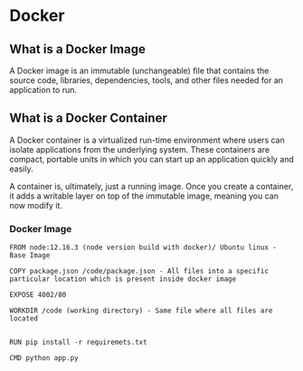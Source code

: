 # Docker

## What is a Docker Image

A Docker image is an immutable (unchangeable) file that contains the source code, libraries, dependencies, tools, and other files needed for an application to run.


## What is a Docker Container

A Docker container is a virtualized run-time environment where users can isolate applications from the underlying system. These containers are compact, portable units in which you can start up an application quickly and easily.

A container is, ultimately, just a running image. Once you create a container, it adds a writable layer on top of the immutable image, meaning you can now modify it.


### Docker Image

    FROM node:12.16.3 (node version build with docker)/ Ubuntu linux - Base Image

    COPY package.json /code/package.json - All files into a specific particular location which is present inside docker image

    EXPOSE 4002/80

    WORKDIR /code (working directory) - Same file where all files are located


    RUN pip install -r requiremets.txt

    CMD python app.py
